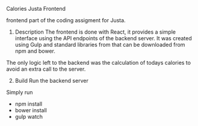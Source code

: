 Calories Justa Frontend 

frontend part of the coding assigment for Justa.

1. Description
The frontend is done with React, it provides a simple interface using the API endpoints of the backend server. 
It was created using Gulp and standard libraries from that can be downloaded from npm and bower.

The only logic left to the backend was the calculation of todays calories to avoid an extra call to the server.


2. Build
Run the backend server

Simply run
 * npm install  
 * bower install 
 * gulp watch 
	

